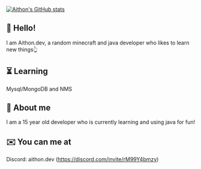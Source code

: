 
[![Aithon's GitHub stats](https://github-readme-stats.vercel.app/apiaithondev=anuraghazra)](https://github.com/anuraghazre/github-readme-stats)

 ## 👀 Hello! 
 
 I am Aithon.dev, a random minecraft and java developer who likes to learn new things👆

 ## ⏳️ Learning

 Mysql/MongoDB and NMS

 ## 📌 About me

 I am a 15 year old developer who is currently learning and using java for fun! 

 ## ✉️ You can me at

 Discord: aithon.dev (https://discord.com/invite/rM99Y4bmzy)



 

 
 
